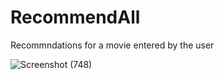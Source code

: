 # RecommendAll

Recommndations for a movie entered by the user


![Screenshot (748)](https://github.com/lokendra396/RecommendAll/assets/109457424/db5d008c-18b2-4564-b180-3357419f848c)
